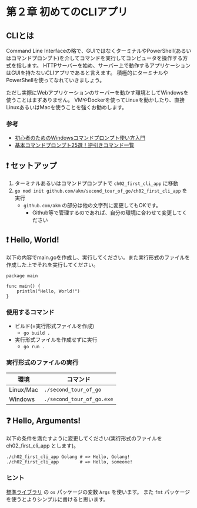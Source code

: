 # 第２章 初めてのCLIアプリ

## CLIとは

Command Line Interfaceの略で、GUIではなくターミナルやPowerShell(あるいはコマンドプロンプト)を介してコマンドを実行してコンピュータを操作する方式を指します。
HTTPサーバーを始め、サーバー上で動作するアプリケーションはGUIを持たないCLIアプリであると言えます。
積極的にターミナルやPowerShellを使ってなれていきましょう。

ただし実際にWebアプリケーションのサーバーを動かす環境としてWindowsを使うことはまずありません。
VMやDockerを使ってLinuxを動かしたり、直接LinuxあるいはMacを使うことを強くお勧めします。

### 参考

- [初心者のためのWindowsコマンドプロンプト使い方入門](https://proengineer.internous.co.jp/content/columnfeature/4962)
- [基本コマンドプロンプト25選！逆引きコマンド一覧](https://proengineer.internous.co.jp/content/columnfeature/5007)

## :exclamation: セットアップ

1. ターミナルあるいはコマンドプロンプトで `ch02_first_cli_app` に移動
2. `go mod init github.com/akm/second_tour_of_go/ch02_first_cli_app` を実行
    - `github.com/akm` の部分は他の文字列に変更してもOKです。
        - Github等で管理するのであれば、自分の環境に合わせて変更してください

## :exclamation: Hello, World!

以下の内容でmain.goを作成し、実行してください。また実行形式のファイルを作成した上でそれを実行してください。

```golang
package main

func main() {
	println("Hello, World!")
}
```

### 使用するコマンド

- ビルド(=実行形式ファイルを作成)
  - `go build .`
- 実行形式ファイルを作成せずに実行
  - `go run .`

### 実行形式のファイルの実行

環境 | コマンド
---------|--------
Linux/Mac | `./second_tour_of_go` 
Windows   | `./second_tour_of_go.exe`


## :question: Hello, Arguments!

以下の条件を満たすように変更してください(実行形式のファイルを ch02_first_cli_app とします)。

```
./ch02_first_cli_app Golang # => Hello, Golang!
./ch02_first_cli_app        # => Hello, someone!
```

### ヒント

[標準ライブラリ](https://pkg.go.dev/std) の `os` パッケージの変数 `Args` を使います。
また `fmt` パッケージを使うとよりシンプルに書けると思います。
